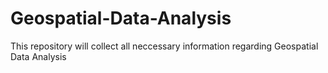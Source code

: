 # Geospatial-Data-Analysis
This repository will collect all neccessary information regarding Geospatial Data Analysis
